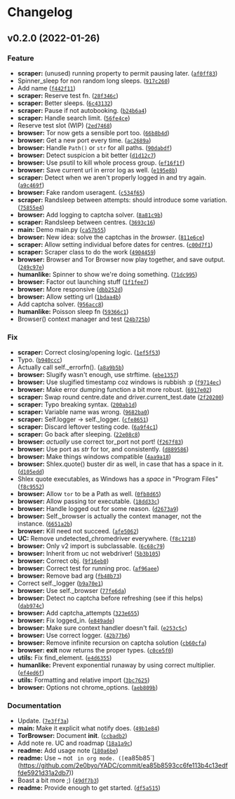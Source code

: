 # Changelog

<!--next-version-placeholder-->

## v0.2.0 (2022-01-26)
### Feature
* **scraper:** (unused) running property to permit pausing later. ([`af0ff83`](https://github.com/2e0byo/YADC/commit/af0ff83d63b05035b12dd167b9b4169a2803a1a4))
* Spinner_sleep for non random long sleeps. ([`917c260`](https://github.com/2e0byo/YADC/commit/917c260212562ba726e62928419dc448411d7f14))
* Add name ([`f442f11`](https://github.com/2e0byo/YADC/commit/f442f11844786006894f26be6270562c300e32ed))
* **scraper:** Reserve test fn. ([`28f346c`](https://github.com/2e0byo/YADC/commit/28f346c2887f5a3526fab9e1ac07a95e0dcdeae6))
* **scraper:** Better sleeps. ([`6c43132`](https://github.com/2e0byo/YADC/commit/6c431325eb5b399f3fdbb38b0a6c372d894f897a))
* **scraper:** Pause if not autobooking. ([`b24b6a4`](https://github.com/2e0byo/YADC/commit/b24b6a40ac0ccbc076b0664ec2b50efda6c8bcfb))
* **scraper:** Handle search limit. ([`56fe4ce`](https://github.com/2e0byo/YADC/commit/56fe4ce7a64f15bb1c9038afd18dff17dd974b77))
* Reserve test slot (WIP) ([`2ed7468`](https://github.com/2e0byo/YADC/commit/2ed74686d4cc41869767c30171c53d9443b87426))
* **browser:** Tor now gets a sensible port too. ([`66b8b4d`](https://github.com/2e0byo/YADC/commit/66b8b4d02b8777aa27dbb91bf1210304965690e6))
* **browser:** Get a new port every time. ([`ac2689a`](https://github.com/2e0byo/YADC/commit/ac2689a41253925c190b9554f67deaefdb6a7fb9))
* **browser:** Handle `Path()` or `str` for all paths. ([`90dabdf`](https://github.com/2e0byo/YADC/commit/90dabdfc6da0330c1289c37949b5ff284aa0117a))
* **browser:** Detect suspicion a bit better ([`d1d12c7`](https://github.com/2e0byo/YADC/commit/d1d12c7dfe0361448b60e085790467f40f01f9e3))
* **browser:** Use psutil to kill whole process group. ([`ef16f1f`](https://github.com/2e0byo/YADC/commit/ef16f1fed37113e7f39c9067eb47d98cbf6bfb07))
* **browser:** Save current url in error log as well. ([`e195e8b`](https://github.com/2e0byo/YADC/commit/e195e8b3c138f807ba534c634a4002b09f5767c2))
* **scraper:** Detect when we aren't properly logged in and try again. ([`a9c469f`](https://github.com/2e0byo/YADC/commit/a9c469f7f7baca70de8d393e6fc90e6fa6a4e56e))
* **browser:** Fake random useragent. ([`c534f65`](https://github.com/2e0byo/YADC/commit/c534f654386d01f6c09d315c69df23540b6f4ca5))
* **scraper:** Randsleep between attempts: should introduce some variation. ([`75855e4`](https://github.com/2e0byo/YADC/commit/75855e4504130a4304decbee122a3e094b4d6928))
* **browser:** Add logging to captcha solver. ([`8a81c9b`](https://github.com/2e0byo/YADC/commit/8a81c9b66f67fe2e5142bbe59b9db4c76987ccad))
* **scraper:** Randsleep between centres. ([`3693c16`](https://github.com/2e0byo/YADC/commit/3693c1640a9ff1e59703568a72f7b3a175cd0e69))
* **main:** Demo main.py ([`ca57b55`](https://github.com/2e0byo/YADC/commit/ca57b557dc741e26798fa68f00c4d32386fd3e40))
* **browser:** New idea: solve the captchas in the *browser*. ([`811e6ce`](https://github.com/2e0byo/YADC/commit/811e6ce2471d54722e76b0af6119cdc190ef9ef4))
* **scraper:** Allow setting individual before dates for centres. ([`c00d7f1`](https://github.com/2e0byo/YADC/commit/c00d7f1634d49d43578b382c1bba88d827e7d8f6))
* **scraper:** Scraper class to do the work ([`4904459`](https://github.com/2e0byo/YADC/commit/4904459f4900d71521b321f13a484ea1cfd72dc0))
* **browser:** Browser and Tor Browser now play together, and save output. ([`249c97e`](https://github.com/2e0byo/YADC/commit/249c97e6071ae21af627a209047f2cb1ea99567b))
* **humanlike:** Spinner to show we're doing something. ([`71dc995`](https://github.com/2e0byo/YADC/commit/71dc99545d44b89a199288bf99b035154558831b))
* **browser:** Factor out launching stuff ([`1f1fee7`](https://github.com/2e0byo/YADC/commit/1f1fee7a548b50522c97fd67c0b8acc04cb46d16))
* **browser:** More responsive ([`dbb252d`](https://github.com/2e0byo/YADC/commit/dbb252dfc4a22fcca73da8410185289839b33087))
* **browser:** Allow setting url ([`1bdaa4b`](https://github.com/2e0byo/YADC/commit/1bdaa4bd4b39f3fef4995d544bd77234298d36d3))
* Add captcha solver. ([`956acc8`](https://github.com/2e0byo/YADC/commit/956acc847fcaa819c5eba54ebd6fe6fe85fd37b7))
* **humanlike:** Poisson sleep fn ([`59366c1`](https://github.com/2e0byo/YADC/commit/59366c1d58b36459830f21ab3d64504fa15f9b16))
* Browser() context manager and test ([`24b725b`](https://github.com/2e0byo/YADC/commit/24b725b556474d1852225fa01f208547237736fd))

### Fix
* **scraper:** Correct closing/opening logic. ([`1ef5f53`](https://github.com/2e0byo/YADC/commit/1ef5f5395982d12e5c931311ec5278bf3ac65dd8))
* Typo. ([`b940ccc`](https://github.com/2e0byo/YADC/commit/b940ccc98c37389f3beac5b70ac09694554d6f4b))
* Actually call self._errorfn(). ([`a8a9b5b`](https://github.com/2e0byo/YADC/commit/a8a9b5bc192ce47c8aa275edda42bf1e38ee5f88))
* **browser:** Slugify wasn't enough, use strftime. ([`ebe1357`](https://github.com/2e0byo/YADC/commit/ebe1357ecfd98bfca4c90385512fc76bffbc99a1))
* **browser:** Use slugified timestamp coz windows is rubbish :p ([`f9714ec`](https://github.com/2e0byo/YADC/commit/f9714ecdc681f02831398b5671391439be2ab705))
* **browser:** Make error dumping function a bit more robust. ([`6917e02`](https://github.com/2e0byo/YADC/commit/6917e02365e813a79766a589abb242800c354826))
* **scraper:** Swap round centre.date and driver.current_test.date ([`2f20200`](https://github.com/2e0byo/YADC/commit/2f20200ffc5a1c7f2c12aafb99f64115a74c35ed))
* **scraper:** Typo breaking syntax. ([`200ab1d`](https://github.com/2e0byo/YADC/commit/200ab1d993e01af11ce971c30fa5357329fd89f7))
* **scraper:** Variable name was wrong. ([`9682ba0`](https://github.com/2e0byo/YADC/commit/9682ba074f5646c98ef55d99543164b1123c3c43))
* **scraper:** Self.logger -> self._logger. ([`cfe8651`](https://github.com/2e0byo/YADC/commit/cfe8651aed30a2470e058c11a376bf76fe77c841))
* **scraper:** Discard leftover testing code. ([`6a9f4c1`](https://github.com/2e0byo/YADC/commit/6a9f4c1ae4fcd4ae83db4bba953c91c3309ab41f))
* **scraper:** Go back after sleeping. ([`22e08c8`](https://github.com/2e0byo/YADC/commit/22e08c8f9321631b5cee4b5656d65117133ffb98))
* **browser:** *actually* use correct tor_port not port! ([`f267f83`](https://github.com/2e0byo/YADC/commit/f267f83c10c1b98010124f6d265276a9d4acaa8e))
* **browser:** Use port as *str* for tor, and consistently. ([`d889586`](https://github.com/2e0byo/YADC/commit/d8895869d6befce8e79fc0b7de8953035af0fe10))
* **browser:** Make things windows compatible ([`4aa9a18`](https://github.com/2e0byo/YADC/commit/4aa9a18b4001f97990bcfcabdd60d067da2b7790))
* **browser:** Shlex.quote() buster dir as well, in case that has a space in it. ([`d105edd`](https://github.com/2e0byo/YADC/commit/d105eddf20081ca9a41d5ed3c3cf1ac60e32e24a))
* Shlex quote executables, as Windows has a *space* in "Program Files" ([`f8c9552`](https://github.com/2e0byo/YADC/commit/f8c9552a8b79106bf1515b4559ee7466fd186592))
* **browser:** Allow `tor` to be a Path as well. ([`0fb8d65`](https://github.com/2e0byo/YADC/commit/0fb8d658521d86ad8240fe300d84abe3ea2f6e61))
* **browser:** Allow passing tor executable. ([`18dd33c`](https://github.com/2e0byo/YADC/commit/18dd33c41c06974df4792684bb0f90059eae3ced))
* **browser:** Handle logged out for some reason. ([`d2673a9`](https://github.com/2e0byo/YADC/commit/d2673a96a17e1a0bfaf650972ca98d3bcbb0f440))
* **browser:** Self._browser is actually the context manager, not the instance. ([`6651a2b`](https://github.com/2e0byo/YADC/commit/6651a2b180f611d0c60589da4308856d3e52a2f1))
* **browser:** Kill need not succeed. ([`afe5062`](https://github.com/2e0byo/YADC/commit/afe506232a05dde540d45abba863dbe7e4518c2f))
* **UC:** Remove undetected_chromedriver everywhere. ([`f8c1218`](https://github.com/2e0byo/YADC/commit/f8c12185b917c3e4b8190c99c2d55bf79c3dfc01))
* **browser:** Only v2 import is subclassable. ([`6c68c79`](https://github.com/2e0byo/YADC/commit/6c68c79a44a095498b78432319869c92ff087149))
* **browser:** Inherit from uc not webdriver! ([`5b3b105`](https://github.com/2e0byo/YADC/commit/5b3b105a40507ba3a9c8c7c1b468951f81ccc783))
* **browser:** Correct obj. ([`9f16eb0`](https://github.com/2e0byo/YADC/commit/9f16eb0f818d64060c5086363cfeb62b1c5fc1da))
* **browser:** Correct test for running proc. ([`af96aee`](https://github.com/2e0byo/YADC/commit/af96aee6a547a03e2d4f5cf1bbfee4224565e9f6))
* **browser:** Remove bad arg ([`fb48b73`](https://github.com/2e0byo/YADC/commit/fb48b73efe286789b572ae269458faceefe6df8d))
* Correct self._logger ([`b9a70e1`](https://github.com/2e0byo/YADC/commit/b9a70e13a200656cbbe61242df6ba5c18d41e249))
* **browser:** Use self._browser ([`77fe6da`](https://github.com/2e0byo/YADC/commit/77fe6da338c983ca078fa7a4de5e6a86e83013de))
* **browser:** Detect no captcha before refreshing (see if this helps) ([`dab974c`](https://github.com/2e0byo/YADC/commit/dab974c198a7d0ab088c7ddd3af0281c029cb711))
* **browser:** Add captcha_attempts ([`323e655`](https://github.com/2e0byo/YADC/commit/323e655ec03477c48029c24b381de00c913e3d96))
* **browser:** Fix logged_in. ([`e849ade`](https://github.com/2e0byo/YADC/commit/e849aded673f26ba1c8ec4da9edac46fa7d4d5ad))
* **browser:** Make sure context handler doesn't fail. ([`e253c5c`](https://github.com/2e0byo/YADC/commit/e253c5ce18c866abab9b6e5ceb0ebb537d8be992))
* **browser:** Use correct logger. ([`42b77b6`](https://github.com/2e0byo/YADC/commit/42b77b63e66d1ffe3fc5aed27dfc5f9d645d0f21))
* **browser:** Remove infinite recursion on captcha solution ([`cb60cfa`](https://github.com/2e0byo/YADC/commit/cb60cfafa6b5d4f0c42b4a1e86c180672dcd9de1))
* **browser:** __exit__ now returns the proper types. ([`c0ce5f0`](https://github.com/2e0byo/YADC/commit/c0ce5f045ec8c05fecedea627ad7182e71a52747))
* **utils:** Fix find_element. ([`e4d6355`](https://github.com/2e0byo/YADC/commit/e4d6355aebb873d12a8fd8a781fcc33b92d608cd))
* **humanlike:** Prevent exponential runaway by using correct multiplier. ([`ef4ed6f`](https://github.com/2e0byo/YADC/commit/ef4ed6f0f332db087d4070450c71b289fc59dde6))
* **utils:** Formatting and relative import ([`3bc7625`](https://github.com/2e0byo/YADC/commit/3bc762559595916fb9ee3d88629d270844dc8694))
* **browser:** Options not chrome_options. ([`aeb809b`](https://github.com/2e0byo/YADC/commit/aeb809bef1d58f56cd5b4a904c070d7e86865dfd))

### Documentation
* Update. ([`7e3ff3a`](https://github.com/2e0byo/YADC/commit/7e3ff3a6791519c7679bf9dd55cf19d8123ce9c4))
* **main:** Make it explicit what notify does. ([`49b1e84`](https://github.com/2e0byo/YADC/commit/49b1e84ae848c81a447466c16c541cd32a9872c8))
* **TorBrowser:** Document __init__. ([`ccbadb2`](https://github.com/2e0byo/YADC/commit/ccbadb2b6a2f7576cce7a9e993774bf7553ff4cc))
* Add note re. UC and roadmap ([`18a1a9c`](https://github.com/2e0byo/YADC/commit/18a1a9cf9e5e9d45bc96842baf1d97a96e44d47c))
* **readme:** Add usage note ([`180a6be`](https://github.com/2e0byo/YADC/commit/180a6be29fd1dbb69fac2dcf56d01ae4f70005a8))
* **readme:** Use ~ not ` in org mode. ([`ea85b85`](https://github.com/2e0byo/YADC/commit/ea85b8593cc6fe113b4c13edffde5921d31a2db7))
* Boast a bit more ;) ([`49df7b3`](https://github.com/2e0byo/YADC/commit/49df7b3946c6ef703eba5a0b60fb1af4f4439ceb))
* **readme:** Provide enough to get started. ([`df5a515`](https://github.com/2e0byo/YADC/commit/df5a5158a25a67c25cc59a98f4114fb217ed1915))
